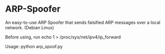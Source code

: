 # ARP-Spoofer
An easy-to-use ARP Spoofer that sends falsified ARP messages over a local network. (Debian Linux)

Before using, run echo 1 > /proc/sys/net/ipv4/ip_forward

Usage: python arp_spoof.py
